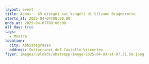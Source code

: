 ```yaml
---
layout: event
title: Agnus - 65 disegni sui Vangeli di Silvano Brugnerotto
starts_at: 2025-04-04T00:00:00
ends_at: 2025-04-07T00:00:00
all_day: true
tags:
  - Mostra
location:
  city: Abbiategrasso
  address: Sotterranei del Castello Visconteo
flyer: images/uploads/whatsapp-image-2025-04-03-at-07.31.58.jpeg
---
```

